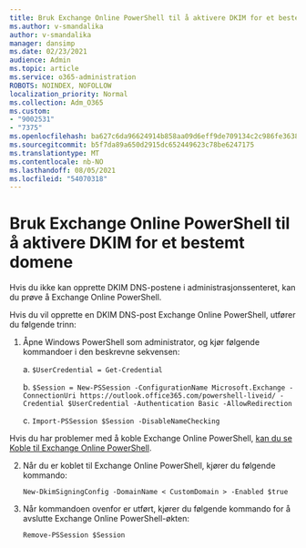 ```yaml
---
title: Bruk Exchange Online PowerShell til å aktivere DKIM for et bestemt domene
ms.author: v-smandalika
author: v-smandalika
manager: dansimp
ms.date: 02/23/2021
audience: Admin
ms.topic: article
ms.service: o365-administration
ROBOTS: NOINDEX, NOFOLLOW
localization_priority: Normal
ms.collection: Adm_O365
ms.custom:
- "9002531"
- "7375"
ms.openlocfilehash: ba627c6da96624914b858aa09d6eff9de709134c2c986fe363845c5ab2b66434
ms.sourcegitcommit: b5f7da89a650d2915dc652449623c78be6247175
ms.translationtype: MT
ms.contentlocale: nb-NO
ms.lasthandoff: 08/05/2021
ms.locfileid: "54070318"
---
```

# <a name="use-exchange-online-powershell-to-enable-dkim-for-a-specific-domain"></a>Bruk Exchange Online PowerShell til å aktivere DKIM for et bestemt domene

Hvis du ikke kan opprette DKIM DNS-postene i administrasjonssenteret, kan du prøve å Exchange Online PowerShell. 

Hvis du vil opprette en DKIM DNS-post Exchange Online PowerShell, utfører du følgende trinn:

1. Åpne Windows PowerShell som administrator, og kjør følgende kommandoer i den beskrevne sekvensen:

    a. `$UserCredential = Get-Credential`

    b. `$Session = New-PSSession -ConfigurationName Microsoft.Exchange -ConnectionUri https://outlook.office365.com/powershell-liveid/ -Credential $UserCredential -Authentication Basic -AllowRedirection`

    c. `Import-PSSession $Session -DisableNameChecking`
    
Hvis du har problemer med å koble Exchange Online PowerShell, [kan du se Koble til Exchange Online PowerShell](https://docs.microsoft.com/powershell/exchange/connect-to-exchange-online-powershell).

2. Når du er koblet til Exchange Online PowerShell, kjører du følgende kommando:

    `New-DkimSigningConfig -DomainName < CustomDomain > -Enabled $true`

3. Når kommandoen ovenfor er utført, kjører du følgende kommando for å avslutte Exchange Online PowerShell-økten:

    `Remove-PSSession $Session` 



